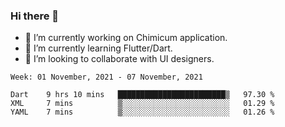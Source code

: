 ### Hi there 👋

<!--
**devcat37/devcat37** is a ✨ _special_ ✨ repository because its `README.md` (this file) appears on your GitHub profile.-->


- 🔭 I’m currently working on Chimicum application.
- 🌱 I’m currently learning Flutter/Dart.
- 👯 I’m looking to collaborate with UI designers.
<!-- - 🤔 I’m looking for help with ... -->

<!--START_SECTION:waka-->
```text
Week: 01 November, 2021 - 07 November, 2021

Dart    9 hrs 10 mins   ████████████████████████▒   97.30 % 
XML     7 mins          ▒░░░░░░░░░░░░░░░░░░░░░░░░   01.29 % 
YAML    7 mins          ▒░░░░░░░░░░░░░░░░░░░░░░░░   01.26 % 
```
<!--END_SECTION:waka-->
